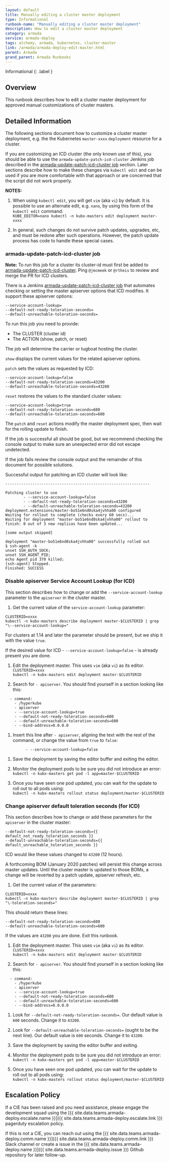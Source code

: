 ```yaml
---
layout: default
title: Manually editing a cluster master deployment
type: Informational
runbook-name: "Manually editing a cluster master deployment"
description: How to edit a cluster master deployment
category: armada
service: armada-deploy
tags: alchemy, armada, kubernetes, cluster-master
link: /armada/armada-deploy-edit-master.html
parent: Armada
grand_parent: Armada Runbooks
---
```


Informational
{: .label }

## Overview

This runbook describes how to edit a cluster master deployment for
approved manual customizations of cluster masters.

## Detailed Information

The following sections document how to customize a cluster master deployment,
e.g. the the Kubernetes `master-xxxx` `deployment` resource for a cluster.

If you are customizing an ICD cluster (the only known use of this), you should
be able to use the `armada-update-patch-icd-cluster` Jenkins job described in the
[armada-update-patch-icd-cluster job](#armada-update-patch-icd-cluster-job) section.
Later sections describe how to make these changes via `kubectl edit` and can
be used if you are more comfortable with that approach or are concerned that the
script did not work properly.

**NOTES:**

1. When using `kubectl edit`, you will get `vim` (aka `vi`) by default.
It is possible to use an alternate edit, e.g. `nano`, by using this
form of the `kubectl edit` command:<br>
`KUBE_EDITOR=nano kubectl -n kubx-masters edit deployment master-xxxx`

1. In general, such changes do not survive patch updates, upgrades, etc, and must be redone after such operations.
However, the patch update process has code to handle these special cases.

### armada-update-patch-icd-cluster job
**Note:** To run this job for a cluster its cluster-id must first be added to [armada-update-patch-icd-cluster](https://github.ibm.com/alchemy-containers/pd-tools/blob/master/allowlist-jenkins/armada-update-patch-icd-cluster.txt). 
Ping `@jmcmeek` or `@rtheis` to review and merge the PR for ICD clusters.

There is a Jenkins [armada-update-patch-icd-cluster job](https://alchemy-containers-jenkins.swg-devops.com/job/Containers-Runtime/job/armada-update-patch-icd-cluster/)
that automates checking or setting the master apiserver options that ICD modifies.
It support these apiserver options:
```
--service-account-lookup=
--default-not-ready-toleration-seconds=
--default-unreachable-toleration-seconds=
```

To run this job you need to provide:
- The CLUSTER (cluster id)
- The ACTION (show, patch, or reset)

The job will determine the carrier or tugboat hosting the cluster.

`show` displays the current values for the related apiserver options.

`patch` sets the values as requested by ICD:
```
--service-account-lookup=false
--default-not-ready-toleration-seconds=43200
--default-unreachable-toleration-seconds=43200
```

`reset` restores the values to the standard cluster values:
```
--service-account-lookup=true
--default-not-ready-toleration-seconds=600
--default-unreachable-toleration-seconds=600
```

The `patch` and `reset` actions modify the master deployment spec, then wait for the
rolling update to finish.

If the job is successful all should be good, but we recommend checking the console output
to make sure an unexpected error did not escape undetected.

If the job fails review the console output and the remainder of this document for possible solutions.

Successful output for patching an ICD cluster will look like:
```
----------------------------------------------------------------

Patching cluster to use
        - --service-account-lookup=false
        - --default-not-ready-toleration-seconds=43200
        - --default-unreachable-toleration-seconds=43200
deployment.extensions/master-bo51e6nd0ska4jvhha00 configured
Waiting for rollout to complete (checks every 60 secs)...
Waiting for deployment "master-bo51e6nd0ska4jvhha00" rollout to finish: 0 out of 3 new replicas have been updated...

[some output skipped]

deployment "master-bo51e6nd0ska4jvhha00" successfully rolled out
$ ssh-agent -k
unset SSH_AUTH_SOCK;
unset SSH_AGENT_PID;
echo Agent pid 370 killed;
[ssh-agent] Stopped.
Finished: SUCCESS
```

### Disable apiserver Service Account Lookup (for ICD)

This section describes how to change or add the `--service-account-lookup` parameter
to the `apiserver` in the cluster master.

1. Get the current value of the `service-account-lookup` parameter:

  `CLUSTERID=xxxx`<br>
  `kubectl -n kubx-masters describe deployment master-$CLUSTERID | grep "\--service-account-lookup="`

  For clusters at 1.14 and later the parameter should be present, but we ship it
  with the value `true`.

  If the desired value for ICD - `--service-account-lookup=false` - is already present
  you are done.

1. Edit the deployment master.  This uses `vim` (aka `vi`) as its editor.<br>
`CLUSTERID=xxxx`<br>
`kubectl -n kubx-masters edit deployment master-$CLUSTERID`

1. Search for `- apiserver`.  You should find yourself in a section looking like this:<br>
```
  - command:
    - /hyperkube
    - apiserver
    - --service-account-lookup=true
    - --default-not-ready-toleration-seconds=600
    - --default-unreachable-toleration-seconds=600
    - --bind-address=0.0.0.0
```

1. Insert this line after `- apiserver`, aligning the text with the rest of the command,
or change the value from `true` to `false`:<br>
```
         - --service-account-lookup=false
```

1. Save the deployment by saving the editor buffer and exiting the editor.

1. Monitor the deployment pods to be sure you did not introduce an error:<br>
`kubectl -n kubx-masters get pod -l app=master-$CLUSTERID`

1. Once you have seen one pod updated, you can wait for the update to roll out to
all pods using:<br>
`kubectl -n kubx-masters rollout status deployment/master-$CLUSTERID`

### Change apiserver default toleration seconds (for ICD)

This section describes how to change or add these parameters for the `apiserver`
in the cluster master:
```
--default-not-ready-toleration-seconds={{ default_not_ready_toleration_seconds }}
--default-unreachable-toleration-seconds={{ default_unreachable_toleration_seconds }}
```

ICD would like these values changed to `43200` (12 hours).

A forthcoming BOM (January 2020 patches) will persist this change across master updates.
Until the cluster master is updated to those BOMs, a change will be reverted by
a patch update, apiserver refresh, etc.

1. Get the current value of the parameters:

  `CLUSTERID=xxxx`<br>
  `kubectl -n kubx-masters describe deployment master-$CLUSTERID | grep "\-toleration-seconds="`

  This should return these lines:
  ```
  --default-not-ready-toleration-seconds=600
  --default-unreachable-toleration-seconds=600
  ```

  If the values are `43200` you are done. Exit this runbook.

1. Edit the deployment master.  This uses `vim` (aka `vi`) as its editor.<br>
`CLUSTERID=xxxx`<br>
`kubectl -n kubx-masters edit deployment master-$CLUSTERID`

1. Search for `- apiserver`.  You should find yourself in a section looking like this:<br>
```
  - command:
    - /hyperkube
    - apiserver
    - --service-account-lookup=true
    - --default-not-ready-toleration-seconds=600
    - --default-unreachable-toleration-seconds=600
    - --bind-address=0.0.0.0
```

1. Look for `--default-not-ready-toleration-seconds=`.
Our default value is `600` seconds. Change it to `43200`.

1. Look for `--default-unreachable-toleration-seconds=` (ought to be the next line).
Our default value is `600` seconds. Change it to `43200`.

1. Save the deployment by saving the editor buffer and exiting.

1. Monitor the deployment pods to be sure you did not introduce an error:<br>
`kubectl -n kubx-masters get pod -l app=master-$CLUSTERID`

1. Once you have seen one pod updated, you can wait for the update to roll out to
all pods using:<br>
`kubectl -n kubx-masters rollout status deployment/master-$CLUSTERID`

## Escalation Policy

If a CIE has been raised and you need assistance, please engage the development squad using the [{{ site.data.teams.armada-deploy.escalate.name }}]({{ site.data.teams.armada-deploy.escalate.link }}) pagerduty escalation policy.

If this is not a CIE, you can reach out using the [{{ site.data.teams.armada-deploy.comm.name }}]({{ site.data.teams.armada-deploy.comm.link }}) Slack channel or create a issue in the [{{ site.data.teams.armada-deploy.name }}]({{ site.data.teams.armada-deploy.issue }}) Github repository for later follow-up.

